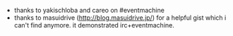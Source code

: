 - thanks to yakischloba and careo on #eventmachine
- thanks to masuidrive (http://blog.masuidrive.jp/) for a helpful gist which i can't find anymore. it demonstrated irc+eventmachine.
